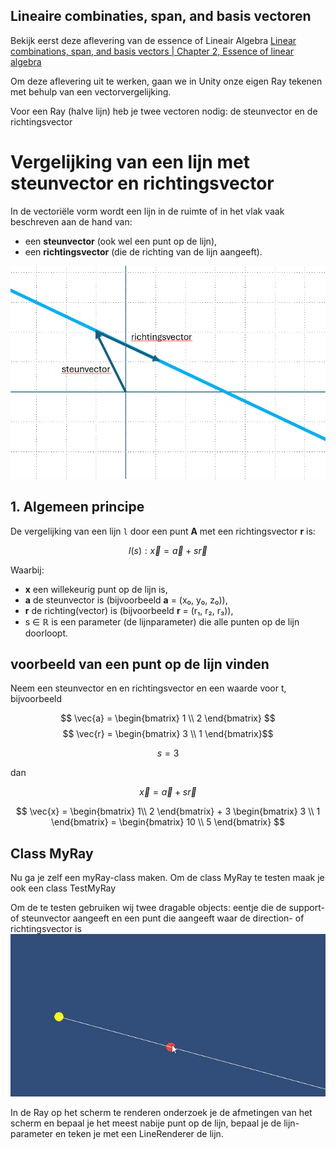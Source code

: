 ## Lineaire combinaties, span, and basis vectoren

Bekijk eerst deze aflevering van de essence of Lineair Algebra
<a href="https://youtu.be/k7RM-ot2NWY?feature=shared" target="_blank">Linear combinations, span, and basis vectors | Chapter 2, Essence of linear algebra</a>

Om deze aflevering uit te werken, gaan we in Unity onze eigen Ray tekenen met behulp van een vectorvergelijking.

Voor een Ray (halve lijn) heb je twee vectoren nodig: de steunvector en de richtingsvector

# Vergelijking van een lijn met steunvector en richtingsvector

In de vectoriële vorm wordt een lijn in de ruimte of in het vlak vaak beschreven aan de hand van:
- een **steunvector** (ook wel een punt op de lijn),
- een **richtingsvector** (die de richting van de lijn aangeeft).

<img src="images/SteunEnRichting.png" height="50%">

## 1. Algemeen principe

De vergelijking van een lijn `l` door een punt **A** met een richtingsvector **r** is:


$$ l(s): \vec{x} = \vec{a} + s \vec{r} $$

Waarbij:
- **x** een willekeurig punt op de lijn is,
- **a** de steunvector is (bijvoorbeeld **a** = (x₀, y₀, z₀)),
- **r** de richting(vector) is (bijvoorbeeld **r** = (r₁, r₂, r₃)),
- s ∈ ℝ is een parameter (de lijnparameter) die alle punten op de lijn doorloopt.

## voorbeeld van een punt op de lijn vinden

Neem een steunvector en en richtingsvector en een waarde voor t, bijvoorbeeld

$$ \vec{a} = \begin{bmatrix}
1 \\
2
\end{bmatrix} $$
$$ 
\vec{r} = \begin{bmatrix}
    3 \\
    1
\end{bmatrix}$$

$$s = 3$$


dan 

$$ \vec{x} = \vec{a} + s \vec{r} $$

$$
\vec{x} = \begin{bmatrix}
    1\\
    2 
\end{bmatrix} + 3 \begin{bmatrix}
    3 \\ 
    1
\end{bmatrix} = \begin{bmatrix}
    10 \\ 
    5
\end{bmatrix}
$$


## Class MyRay

Nu ga je zelf een myRay-class maken. Om de class MyRay te testen maak je ook een class TestMyRay

Om de te testen gebruiken wij twee dragable objects: eentje die  de support- of steunvector aangeeft en een punt die aangeeft waar de direction- of richtingsvector is
<img src="images/RayClass.gif">

In de Ray op het scherm te renderen onderzoek je de afmetingen van het scherm en bepaal je het meest nabije punt op de lijn, bepaal je de lijn-parameter en teken je met een LineRenderer de lijn. 


